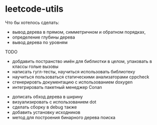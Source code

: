 # leetcode-utils

Что бы хотелось сделать:

- вывод дерева в прямом, симметричном и обратном порядках,
- определение глубины дерева
- вывод дерева по уровням

TODO

- добдавить постранство имён для библиотки в целом, упаковать в классы голые вызовы
- написать гугл-тесты, научиться использовать библиотеку
- научиться пользоваться статическими анализаторами cppcheck
- сгенерировть документацию с использованием doxygen
- интегрировать пакетный менеджер Conan

+ дописать обход дерева в ширину
+ визуализировать с использованием dot
+ сделать сборку в debug также
+ добавить установку исходников 
+ метод для построения бинарного дерева поиска
